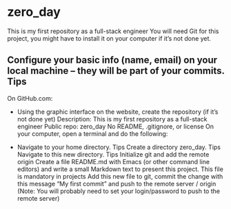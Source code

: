 # zero_day
This is my first repository as a full-stack engineer
You will need Git for this project, you might have to install it on your computer if it’s not done yet.

## Configure your basic info (name, email) on your local machine – they will be part of your commits. Tips
On GitHub.com:

* Using the graphic interface on the website, create the repository (if it’s not done yet)
Description: This is my first repository as a full-stack engineer
Public repo: zero_day
No README, .gitignore, or license
On your computer, open a terminal and do the following:

* Navigate to your home directory. Tips
Create a directory zero_day. Tips
Navigate to this new directory. Tips
Initialize git and add the remote origin
Create a file README.md with Emacs (or other command line editors) and write a small Markdown text to present this project. This file is mandatory in projects
Add this new file to git, commit the change with this message “My first commit” and push to the remote server / origin (Note: You will probably need to set your login/password to push to the remote server)
